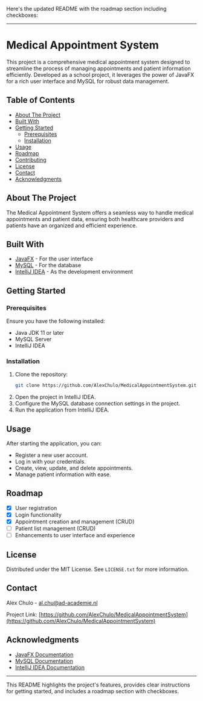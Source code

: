 Here's the updated README with the roadmap section including checkboxes:

---

# Medical Appointment System

This project is a comprehensive medical appointment system designed to streamline the process of managing appointments and patient information efficiently. Developed as a school project, it leverages the power of JavaFX for a rich user interface and MySQL for robust data management.

## Table of Contents
- [About The Project](#about-the-project)
- [Built With](#built-with)
- [Getting Started](#getting-started)
  - [Prerequisites](#prerequisites)
  - [Installation](#installation)
- [Usage](#usage)
- [Roadmap](#roadmap)
- [Contributing](#contributing)
- [License](#license)
- [Contact](#contact)
- [Acknowledgments](#acknowledgments)

## About The Project
The Medical Appointment System offers a seamless way to handle medical appointments and patient data, ensuring both healthcare providers and patients have an organized and efficient experience.

## Built With
- [JavaFX](https://openjfx.io) - For the user interface
- [MySQL](https://www.mysql.com) - For the database
- [IntelliJ IDEA](https://www.jetbrains.com/idea/) - As the development environment

## Getting Started

### Prerequisites
Ensure you have the following installed:
- Java JDK 11 or later
- MySQL Server
- IntelliJ IDEA

### Installation
1. Clone the repository:
   ```sh
   git clone https://github.com/AlexChulo/MedicalAppointmentSystem.git
   ```
2. Open the project in IntelliJ IDEA.
3. Configure the MySQL database connection settings in the project.
4. Run the application from IntelliJ IDEA.

## Usage
After starting the application, you can:
- Register a new user account.
- Log in with your credentials.
- Create, view, update, and delete appointments.
- Manage patient information with ease.

## Roadmap
- [x] User registration
- [x] Login functionality
- [x] Appointment creation and management (CRUD)
- [ ] Patient list management (CRUD)
- [ ] Enhancements to user interface and experience

## License
Distributed under the MIT License. See `LICENSE.txt` for more information.

## Contact
Alex Chulo - [al.chu@ad-academie.nl](mailto:al.chu@ad-academie.nl)

Project Link: [https://github.com/AlexChulo/MedicalAppointmentSystem](https://github.com/AlexChulo/MedicalAppointmentSystem)

## Acknowledgments
- [JavaFX Documentation](https://openjfx.io)
- [MySQL Documentation](https://dev.mysql.com/doc/)
- [IntelliJ IDEA Documentation](https://www.jetbrains.com/idea/documentation/)

---

This README highlights the project's features, provides clear instructions for getting started, and includes a roadmap section with checkboxes.

